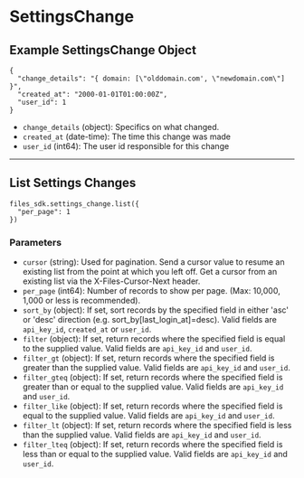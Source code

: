 # SettingsChange

## Example SettingsChange Object

```
{
  "change_details": "{ domain: [\"olddomain.com', \"newdomain.com\"] }",
  "created_at": "2000-01-01T01:00:00Z",
  "user_id": 1
}
```

* `change_details` (object): Specifics on what changed.
* `created_at` (date-time): The time this change was made
* `user_id` (int64): The user id responsible for this change


---

## List Settings Changes

```
files_sdk.settings_change.list({
  "per_page": 1
})
```

### Parameters

* `cursor` (string): Used for pagination.  Send a cursor value to resume an existing list from the point at which you left off.  Get a cursor from an existing list via the X-Files-Cursor-Next header.
* `per_page` (int64): Number of records to show per page.  (Max: 10,000, 1,000 or less is recommended).
* `sort_by` (object): If set, sort records by the specified field in either 'asc' or 'desc' direction (e.g. sort_by[last_login_at]=desc). Valid fields are `api_key_id`, `created_at` or `user_id`.
* `filter` (object): If set, return records where the specified field is equal to the supplied value. Valid fields are `api_key_id` and `user_id`.
* `filter_gt` (object): If set, return records where the specified field is greater than the supplied value. Valid fields are `api_key_id` and `user_id`.
* `filter_gteq` (object): If set, return records where the specified field is greater than or equal to the supplied value. Valid fields are `api_key_id` and `user_id`.
* `filter_like` (object): If set, return records where the specified field is equal to the supplied value. Valid fields are `api_key_id` and `user_id`.
* `filter_lt` (object): If set, return records where the specified field is less than the supplied value. Valid fields are `api_key_id` and `user_id`.
* `filter_lteq` (object): If set, return records where the specified field is less than or equal to the supplied value. Valid fields are `api_key_id` and `user_id`.
